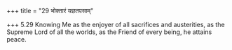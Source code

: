 +++
title = "29 भोक्तारं यज्ञतपसाम्"

+++
5.29 Knowing Me as the enjoyer of all sacrifices and austerities, as the
Supreme Lord of all the worlds, as the Friend of every being, he attains
peace.
